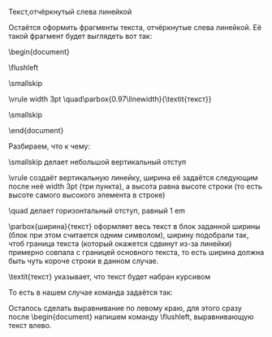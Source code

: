 Текст,отчёркнутый слева линейкой

Остаётся оформить фрагменты текста, отчёркнутые слева линейкой. Её такой фрагмент будет выглядеть вот так:

\begin{document}

\flushleft

\smallskip

\vrule width 3pt \quad\parbox{0.97\linewidth}{\textit{текст}}

\smallskip

\end{document}

Разбираем, что к чему:

\smallskip делает небольшой вертикальный отступ

\vrule создаёт вертикальную линейку, ширина её задаётся следующим после неё width 3pt (три пункта), а высота равна высоте строки (то есть высоте самого высокого элемента в строке)

\quad делает горизонтальный отступ, равный 1 em

\parbox{ширина}{текст} оформляет весь текст в блок заданной ширины (блок при этом считается одним символом), ширину подобрали так, чтоб граница текста (который окажется сдвинут из-за линейки) примерно совпала с границей основного текста, то есть ширина должна быть чуть короче строки в данном случае.

\textit{текст} указывает, что текст будет набран курсивом

То есть в нашем случае команда задаётся так:

Осталось сделать выравнивание по левому краю, для этого сразу после \begin{document} напишем команду \flushleft, выравнивающую текст влево.